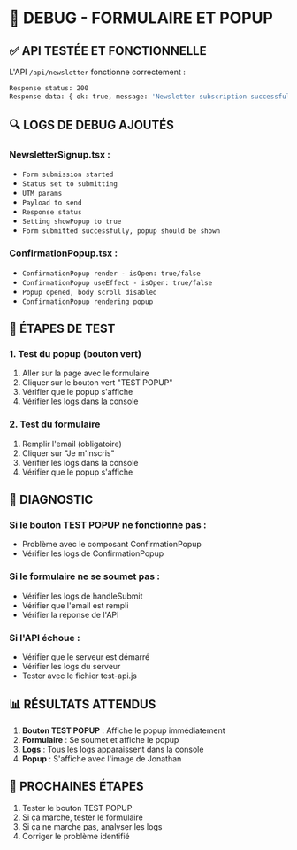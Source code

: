 # 🐛 DEBUG - FORMULAIRE ET POPUP

## ✅ **API TESTÉE ET FONCTIONNELLE**

L'API `/api/newsletter` fonctionne correctement :
```bash
Response status: 200
Response data: { ok: true, message: 'Newsletter subscription successful' }
```

## 🔍 **LOGS DE DEBUG AJOUTÉS**

### **NewsletterSignup.tsx :**
- `Form submission started`
- `Status set to submitting`
- `UTM params`
- `Payload to send`
- `Response status`
- `Setting showPopup to true`
- `Form submitted successfully, popup should be shown`

### **ConfirmationPopup.tsx :**
- `ConfirmationPopup render - isOpen: true/false`
- `ConfirmationPopup useEffect - isOpen: true/false`
- `Popup opened, body scroll disabled`
- `ConfirmationPopup rendering popup`

## 🧪 **ÉTAPES DE TEST**

### **1. Test du popup (bouton vert)**
1. Aller sur la page avec le formulaire
2. Cliquer sur le bouton vert "TEST POPUP"
3. Vérifier que le popup s'affiche
4. Vérifier les logs dans la console

### **2. Test du formulaire**
1. Remplir l'email (obligatoire)
2. Cliquer sur "Je m'inscris"
3. Vérifier les logs dans la console
4. Vérifier que le popup s'affiche

## 🔧 **DIAGNOSTIC**

### **Si le bouton TEST POPUP ne fonctionne pas :**
- Problème avec le composant ConfirmationPopup
- Vérifier les logs de ConfirmationPopup

### **Si le formulaire ne se soumet pas :**
- Vérifier les logs de handleSubmit
- Vérifier que l'email est rempli
- Vérifier la réponse de l'API

### **Si l'API échoue :**
- Vérifier que le serveur est démarré
- Vérifier les logs du serveur
- Tester avec le fichier test-api.js

## 📊 **RÉSULTATS ATTENDUS**

1. **Bouton TEST POPUP** : Affiche le popup immédiatement
2. **Formulaire** : Se soumet et affiche le popup
3. **Logs** : Tous les logs apparaissent dans la console
4. **Popup** : S'affiche avec l'image de Jonathan

## 🚀 **PROCHAINES ÉTAPES**

1. Tester le bouton TEST POPUP
2. Si ça marche, tester le formulaire
3. Si ça ne marche pas, analyser les logs
4. Corriger le problème identifié









